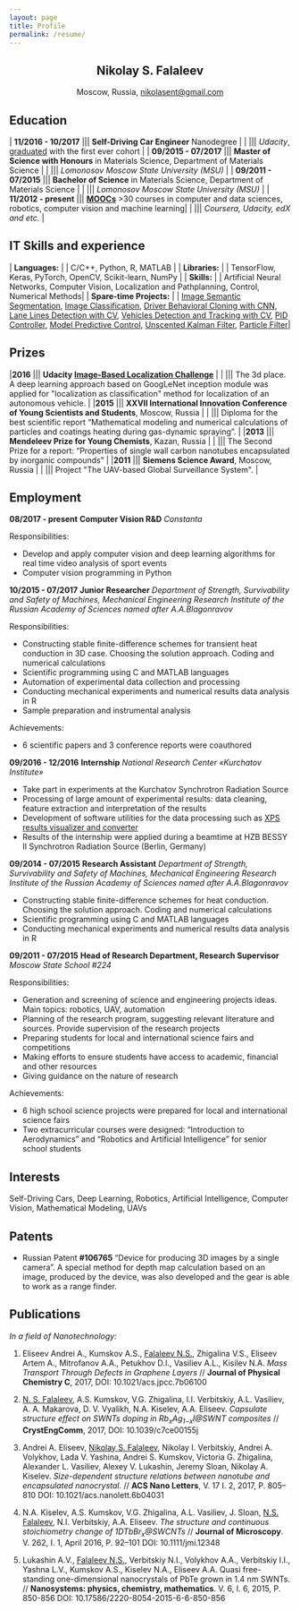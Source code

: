 ```yaml
---
layout: page
title: Profile
permalink: /resume/
---
```

<div align="center">
  <h2><b>Nikolay S. Falaleev</b></h2>
  <p>Moscow, Russia, <a href="mailto:nikolasent@gmail.com">nikolasent@gmail.com</a></p>
</div>

## __Education__

| __11/2016 - 10/2017__ ||| __Self-Driving Car Engineer__ Nanodegree |
| ||| _Udacity_, [graduated](/static/img/nd013.pdf) with the first ever cohort |
| __09/2015 - 07/2017__ ||| __Master of Science with Honours__ in Materials Science, Department of Materials Science |
| ||| _Lomonosov Moscow State University (MSU)_ |
| __09/2011 - 07/2015__ ||| __Bachelor of Science__ in Materials Science, Department of Materials Science |
| ||| _Lomonosov Moscow State University (MSU)_ |
| __11/2012 - present__ ||| [__MOOCs__](/moocs/) >30 courses in computer and data sciences, robotics, computer vision and machine learning|
| ||| _Coursera, Udacity, edX and etc._ |



## __IT Skills and experience__

| __Languages:__ | | C/C++, Python, R, MATLAB |
| __Libraries:__ | | TensorFlow, Keras, PyTorch, OpenCV, Scikit-learn, NumPy |
| __Skills:__ | | Artificial Neural Networks, Computer Vision, Localization and Pathplanning, Control, Numerical Methods|
| __Spare-time Projects:__ | | [Image Semantic Segmentation](https://github.com/NikolasEnt/Road-Semantic-Segmentation), [Image Classification](https://github.com/NikolasEnt/Traffic-Sign-Classifier), [Driver Behavioral Cloning with CNN](https://github.com/NikolasEnt/Driver-Behavioral-Cloning-Project), [Lane Lines Detection with CV](https://github.com/NikolasEnt/Advanced-Lane-Lines), [Vehicles Detection and Tracking with CV](https://github.com/NikolasEnt/Vehicle-Detection-and-Tracking), [PID Controller](https://github.com/NikolasEnt/PID-controller), [Model Predictive Control](https://github.com/NikolasEnt/Model-Predictive-Control), [Unscented Kalman Filter](https://github.com/NikolasEnt/Unscented-Kalman-Filter), [Particle Filter](https://github.com/NikolasEnt/Particle-Filter)|

## __Prizes__

|__2016__ ||| __Udacity [Image-Based Localization Challenge](https://medium.com/udacity/challenge-3-image-based-localization-5d9cadcff9e7)__ |
| ||| The 3d place. A deep learning approach based on GoogLeNet inception module was applied for "localization as classification" method for localization of an autonomous vehicle. |
|__2015__ ||| __ХХVII International Innovation Conference of Young Scientists and Students__, Moscow, Russia |
| ||| Diploma for the best scientific report “Mathematical modeling and numerical calculations of particles and coatings heating during gas-dynamic spraying”. |
|__2013__ ||| __Mendeleev Prize for Young Chemists__, Kazan, Russia |
| ||| The Second Prize for a report: “Properties of single wall carbon nanotubes encapsulated by inorganic compounds” |
|__2011__ ||| __Siemens Science Award__, Moscow, Russia |
| ||| Project "The UAV-based Global Surveillance System". |

## __Employment__

__08/2017 - present__ __Computer Vision R&D__ _Constanta_

Responsibilities:
* Develop and apply computer vision and deep learning algorithms for real time video analysis of sport events
* Computer vision programming in Python

__10/2015 - 07/2017__ __Junior Researcher__ _Department of Strength, Survivability and Safety of Machines, Mechanical Engineering Research Institute of the Russian Academy of Sciences named after A.A.Blagonravov_ 

Responsibilities:
* Constructing stable finite-difference schemes for transient heat conduction in 3D case. Choosing the solution approach. Coding and numerical calculations
* Scientific programming using C and MATLAB languages
* Automation of experimental data collection and processing
* Conducting mechanical experiments and numerical results data analysis in R
* Sample preparation and instrumental analysis

Achievements:
* 6 scientific papers and 3 conference reports were coauthored

__09/2016 - 12/2016__ __Internship__ _National Research Center «Kurchatov Institute»_ 

* Take part in experiments at the Kurchatov Synchrotron Radiation Source
* Processing of large amount of experimental results: data cleaning, feature extraction and interpretation of the results
* Development of software utilities for the data processing such as [XPS results visualizer and converter](https://github.com/NikolasEnt/XPS-visualizer-and-converter)
* Results of the internship were applied during a beamtime at HZB BESSY II Synchrotron Radiation Source (Berlin, Germany)

__09/2014 - 07/2015__ __Research Assistant__ _Department of Strength, Survivability and Safety of Machines, Mechanical Engineering Research Institute of the Russian Academy of Sciences named after A.A.Blagonravov_ 

* Constructing stable finite-difference schemes for heat conduction. Choosing the solution approach. Coding and numerical calculations
* Scientific programming using C and MATLAB languages
* Conducting mechanical experiments and numerical results data analysis in R

__09/2011 - 07/2015__ __Head of Research Department, Research Supervisor__ _Moscow State School #224_ 

Responsibilities:
* Generation and screening of science and engineering projects ideas. Main topics: robotics, UAV, automation
* Planning of the research program, suggesting relevant literature and sources. Provide supervision of the research projects
* Preparing students for local and international science fairs and competitions
* Making efforts to ensure students have access to academic, financial and other resources
* Giving guidance on the nature of research

Achievements:
* 6 high school science projects were prepared for local and international science fairs
* Two extracurricular courses were designed: “Introduction to Aerodynamics” and “Robotics and Artificial Intelligence” for senior school students

## __Interests__

Self-Driving Cars, Deep Learning, Robotics, Artificial Intelligence, Computer Vision, Mathematical Modeling, UAVs

## __Patents__

* Russian Patent __#106765__ “Device for producing 3D images by a single camera”. A special method for depth map calculation based on an image, produced by the device, was also developed and the gear is able to work as a range finder.

## __Publications__

_In a field of Nanotechnology:_

1.  Eliseev Andrei A., Kumskov A.S., <u>Falaleev N.S.</u>, Zhigalina V.S., Eliseev Artem A., Mitrofanov A.A., Petukhov D.I., Vasiliev A.L., Kisilev N.A. _Mass Transport Through Defects in Graphene Layers_ // __Journal of Physical Chemistry C__, 2017, DOI: 10.1021/acs.jpcc.7b06100

2. <u>N. S. Falaleev</u>, A.S. Kumskov, V.G. Zhigalina, I.I. Verbitskiy, A.L. Vasiliev, A. A. Makarova, D. V. Vyalikh, N.A. Kiselev, A.A. Eliseev. _Capsulate structure effect on SWNTs doping in Rb<sub>x</sub>Ag<sub>1−x</sub>I@SWNT composites_ // __CrystEngComm__, 2017, DOI: 10.1039/c7ce00155j

3. Andrei A. Eliseev, <u>Nikolay S. Falaleev</u>, Nikolay I. Verbitskiy, Andrei A. Volykhov, Lada V. Yashina, Andrei S. Kumskov, Victoria G. Zhigalina, Alexander L. Vasiliev, Alexey V. Lukashin, Jeremy Sloan, Nikolay A. Kiselev. _Size-dependent structure relations between nanotube and encapsulated nanocrystal._ // __ACS Nano Letters__, V. 17 I. 2, 2017, P. 805–810 DOI: 10.1021/acs.nanolett.6b04031

4. N.A. Kiselev, A.S. Kumskov, V.G. Zhigalina, A.L. Vasiliev, J. Sloan, <u>N.S. Falaleev</u>, N.I. Verbitskiy, A.A. Eliseev. _The structure and continuous stoichiometry change of 1DTbBr<sub>x</sub>@SWCNTs_ // __Journal of Microscopy__. V. 262, I. 1, April 2016, P. 92–101 DOI: 10.1111/jmi.12348

5. Lukashin A.V., <u>Falaleev N.S.</u>, Verbitskiy N.I., Volykhov A.A., Verbitskiy I.I., Yashna L.V., Kumskov A.S., Kiselev N.A., Eliseev A.A. Quasi free-standing one-dimensional nanocrystals of PbTe grown in 1.4 nm SWNTs. // __Nanosystems: physics, chemistry, mathematics__. V. 6, I. 6, 2015, P. 850-856 DOI: 10.17586/2220-8054-2015-6-6-850-856
